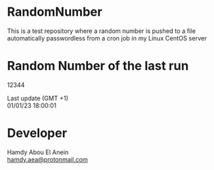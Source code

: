 # RandomNumber    
This is a test repository where a random number is pushed to a file automatically passwordless from a cron job in my Linux CentOS server    
# Random Number of the last run   
12344
      
Last update (GMT +1)    
01/01/23 18:00:01
# Developer    
Hamdy Abou El Anein   
hamdy.aea@protonmail.com
